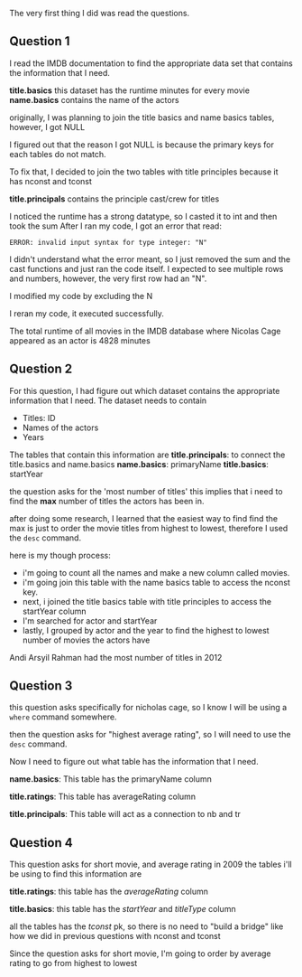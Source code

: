 The very first thing I did was read the questions.
## Question 1
I read the IMDB documentation to find the appropriate data set that contains the information that I need. 

**title.basics** this dataset has the runtime minutes for every movie
**name.basics** contains the name of the actors

originally, I was planning to join the title basics and name basics tables, however,  I got NULL

I figured out that the reason I got NULL is because the primary keys for each tables do not match.

To fix that, I decided to join the two tables with title principles because it has nconst and tconst

**title.principals** contains the principle cast/crew for titles

I noticed the runtime has a strong datatype, so I casted it to int and then took the sum
After I ran my code, I got an error that read: 

    ERROR: invalid input syntax for type integer: "N"
 I didn't understand what the error meant, so I just removed the sum and the cast functions and just ran the code itself. I expected to see multiple rows and numbers, however, the very first row had an "N". 


I modified my code by excluding the N

I reran my code, it executed  successfully.

The total runtime of all movies in the IMDB database where Nicolas Cage appeared as an actor is 4828 minutes
## Question 2
For this question, I had figure out which dataset contains the appropriate information that I need.
The dataset needs to contain

 -  Titles: ID
 - Names of the actors
 - Years

The tables that contain this information are
**title.principals**: to connect the title.basics and name.basics
**name.basics**: primaryName
**title.basics**: startYear

the question asks for the 'most number of titles' this implies that i need to find the **max** number of titles the actors has been in.

after doing some research, I learned that the easiest way to find find the max is just to order the movie titles from highest to lowest, therefore I used the `desc` command. 

here is my though process: 
- i'm going to count all the names and make a new column called movies. 
- i'm going join this table with the name basics table to access the nconst key. 
- next, i joined the title basics table with title principles to access the startYear column
- I'm searched for actor and startYear 
- lastly, I grouped by actor and the year to find the highest to lowest number of movies the actors have

Andi Arsyil Rahman had the most number of titles in 2012
## Question 3
this question asks specifically for nicholas cage, so I know I will be using a `where` command somewhere. 

then the question asks for "highest average rating", so I will need to use the `desc` command. 

Now I need to figure out what table has the information that I need. 

**name.basics**: This table has the primaryName column 

**title.ratings**: This table has averageRating column

**title.principals**: This table will act as a connection to nb and tr

## Question 4
This question asks for short movie, and average rating in 2009
the tables i'll be using to find this information are 

**title.ratings**: this table has the *averageRating* column

**title.basics**: this table has the *startYear* and *titleType* column

all the tables has the *tconst* pk, so there is no need to "build a bridge" like how we did in previous questions with nconst and tconst

Since the question asks for short movie, I'm going to order by average rating to go from highest to lowest

